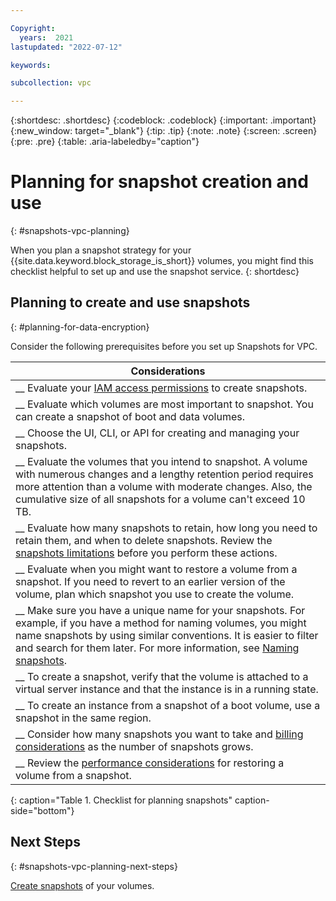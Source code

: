 ```yaml
---

Copyright:
  years:  2021
lastupdated: "2022-07-12"

keywords:

subcollection: vpc

---
```


{:shortdesc: .shortdesc}
{:codeblock: .codeblock}
{:important: .important}
{:new_window: target="_blank"}
{:tip: .tip}
{:note: .note}
{:screen: .screen}
{:pre: .pre}
{:table: .aria-labeledby="caption"}

# Planning for snapshot creation and use
{: #snapshots-vpc-planning}

When you plan a snapshot strategy for your {{site.data.keyword.block_storage_is_short}} volumes, you might find this checklist helpful to set up and use the snapshot service.
{: shortdesc}


## Planning to create and use snapshots
{: #planning-for-data-encryption}

Consider the following prerequisites before you set up Snapshots for VPC.

| Considerations |
|-------------------|
| __ Evaluate your [IAM access permissions](/docs/vpc?topic=vpc-snapshots-vpc-manage#snapshots-vpc-iam) to create snapshots. |
| __ Evaluate which volumes are most important to snapshot. You can create a snapshot of boot and data volumes. |
| __ Choose the UI, CLI, or API for creating and managing your snapshots. |
| __ Evaluate the volumes that you intend to snapshot. A volume with numerous changes and a lengthy retention period requires more attention than a volume with moderate changes. Also, the cumulative size of all snapshots for a volume can't exceed 10 TB. |
| __ Evaluate how many snapshots to retain, how long you need to retain them, and when to delete snapshots. Review the [snapshots limitations](/docs/vpc?topic=vpc-snapshots-vpc-about#snapshots-vpc-limitations) before you perform these actions. |
| __ Evaluate when you might want to restore a volume from a snapshot. If you need to revert to an earlier version of the volume, plan which snapshot you use to create the volume. |
| __ Make sure you have a unique name for your snapshots. For example, if you have a method for naming volumes, you might name snapshots by using similar conventions. It is easier to filter and search for them later. For more information, see [Naming snapshots](/docs/vpc?topic=vpc-snapshots-vpc-manage#snapshots-vpc-naming). |
| __ To create a snapshot, verify that the volume is attached to a virtual server instance and that the instance is in a running state.|
| __ To create an instance from a snapshot of a boot volume, use a snapshot in the same region. |
| __ Consider how many snapshots you want to take and [billing considerations](/docs/vpc?topic=vpc-snapshots-vpc-about&interface=api#snapshots_vpc_considerations) as the number of snapshots grows. |
| __ Review the [performance considerations](/docs/vpc?topic=vpc-snapshots-vpc-manage#snapshots-perf) for restoring a volume from a snapshot. |
{: caption="Table 1. Checklist for planning snapshots" caption-side="bottom"}

## Next Steps
{: #snapshots-vpc-planning-next-steps}

[Create snapshots](/docs/vpc?topic=vpc-snapshots-vpc-create#snapshots-vpc-create) of your volumes.
